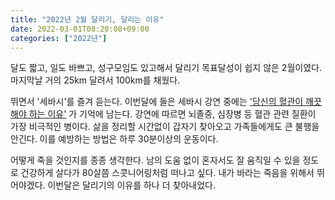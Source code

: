 ```yaml
---
title: "2022년 2월 달리기, 달리는 이유"
date: 2022-03-01T08:20:08+09:00
categories: ["2022년"]
---
```


달도 짧고, 일도 바쁘고, 성구모임도 있고해서 달리기 목표달성이 쉽지 않은 2월이였다. 마지막날 거의 25km 달려서 100km를 채웠다.

뛰면서 '세바시'를 즐겨 듣는다. 이번달에 들은 세바시 강연 중에는 ['당신의 혈관이 깨끗해야 하는 이유'](https://blog.naver.com/balglneok/222209931749) 가 기억에 남는다. 강연에 따르면 뇌졸중, 심장병 등 혈관 관련 질환이 가장 비극적인 병이다. 삶을 정리할 시간없이 갑자기 찾아오고 가족들에게도 큰 불행을 안긴다. 이를 예방하는 방법은 하루 30분이상의 운동이다.

어떻게 죽을 것인지를 종종 생각한다.
남의 도움 없이 혼자서도 잘 움직일 수 있을 정도로 건강하게 살다가 80살쯤 스콧니어링처럼 떠나고 싶다.
내가 바라는 죽음을 위해서 뛰어야겠다.
이번달은 달리기의 이유를 하나 더 찾아내었다.
